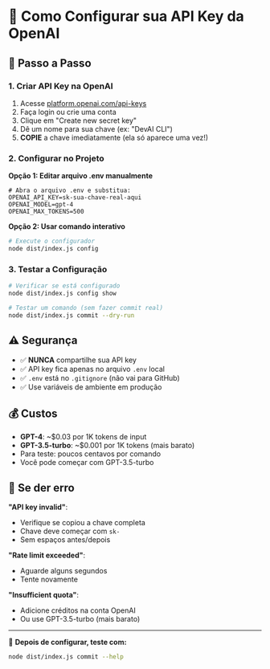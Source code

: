 # 🔑 Como Configurar sua API Key da OpenAI

## 📝 Passo a Passo

### 1. Criar API Key na OpenAI
1. Acesse [platform.openai.com/api-keys](https://platform.openai.com/api-keys)
2. Faça login ou crie uma conta
3. Clique em "Create new secret key"
4. Dê um nome para sua chave (ex: "DevAI CLI")
5. **COPIE** a chave imediatamente (ela só aparece uma vez!)

### 2. Configurar no Projeto

**Opção 1: Editar arquivo .env manualmente**
```env
# Abra o arquivo .env e substitua:
OPENAI_API_KEY=sk-sua-chave-real-aqui
OPENAI_MODEL=gpt-4
OPENAI_MAX_TOKENS=500
```

**Opção 2: Usar comando interativo**
```bash
# Execute o configurador
node dist/index.js config
```

### 3. Testar a Configuração
```bash
# Verificar se está configurado
node dist/index.js config show

# Testar um comando (sem fazer commit real)
node dist/index.js commit --dry-run
```

## ⚠️ Segurança

- ✅ **NUNCA** compartilhe sua API key
- ✅ API key fica apenas no arquivo `.env` local
- ✅ `.env` está no `.gitignore` (não vai para GitHub)
- ✅ Use variáveis de ambiente em produção

## 💰 Custos

- **GPT-4**: ~$0.03 por 1K tokens de input
- **GPT-3.5-turbo**: ~$0.001 por 1K tokens (mais barato)
- Para teste: poucos centavos por comando
- Você pode começar com GPT-3.5-turbo

## 🚨 Se der erro

**"API key invalid"**:
- Verifique se copiou a chave completa
- Chave deve começar com `sk-`
- Sem espaços antes/depois

**"Rate limit exceeded"**:
- Aguarde alguns segundos
- Tente novamente

**"Insufficient quota"**:
- Adicione créditos na conta OpenAI
- Ou use GPT-3.5-turbo (mais barato)

---

🎯 **Depois de configurar, teste com:**
```bash
node dist/index.js commit --help
```